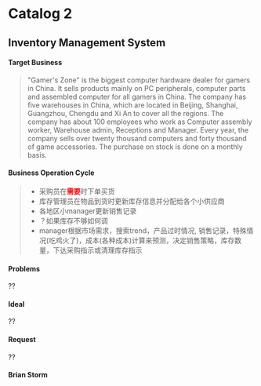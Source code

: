 # Catalog 2
## Inventory Management System
#### Target Business
>"Gamer's Zone" is the biggest computer hardware dealer for gamers in China. It sells products mainly on PC peripherals, computer parts and assembled computer for all gamers in China. The company has five warehouses in China, which are located in Beijing, Shanghai, Guangzhou, Chengdu and Xi An to cover all the regions. The company has about 100 employees who work as Computer assembly worker, Warehouse admin, Receptions and Manager. Every year, the company sells over twenty thousand computers and forty thousand of game accessories. The purchase on stock is done on a monthly basis.

#### Business Operation Cycle
>- 采购员在<font color=red>**需要**</font>时下单买货
>- 库存管理员在物品到货时更新库存信息并分配给各个小供应商
>- 各地区小manager更新销售记录
>- ？如果库存不够如何调
>- manager根据市场需求，搜索trend，产品过时情况, 销售记录，特殊情况(吃鸡火了)，成本(各种成本)计算来预测，决定销售策略，库存数量，下达采购指示或清理库存指示

#### Problems
??

#### Ideal
??

#### Request
??

#### Brian Storm

